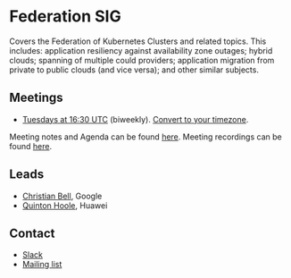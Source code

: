 <!---
This is an autogenerated file!

Please do not edit this file directly, but instead make changes to the
sigs.yaml file in the project root.

To understand how this file is generated, see generator/README.md.
-->
# Federation SIG

Covers the Federation of Kubernetes Clusters and related topics. This includes: application resiliency against availability zone outages; hybrid clouds; spanning of multiple could providers; application migration from private to public clouds (and vice versa); and other similar subjects.

## Meetings
* [Tuesdays at 16:30 UTC](https://plus.google.com/hangouts/_/google.com/k8s-federation) (biweekly). [Convert to your timezone](http://www.thetimezoneconverter.com/?t=16:30&tz=UTC).

Meeting notes and Agenda can be found [here](https://docs.google.com/document/d/18mk62nOXE_MCSSnb4yJD_8UadtzJrYyJxFwbrgabHe8/edit).
Meeting recordings can be found [here](https://www.youtube.com/watch?v=iWKC3FsNHWg&list=PL69nYSiGNLP0HqgyqTby6HlDEz7i1mb0-).

## Leads
* [Christian Bell](https://github.com/csbell), Google
* [Quinton Hoole](https://github.com/quinton-hoole), Huawei

## Contact
* [Slack](https://kubernetes.slack.com/messages/sig-federation)
* [Mailing list](https://groups.google.com/forum/#!forum/kubernetes-sig-federation)

<!-- BEGIN CUSTOM CONTENT -->

<!-- END CUSTOM CONTENT -->
